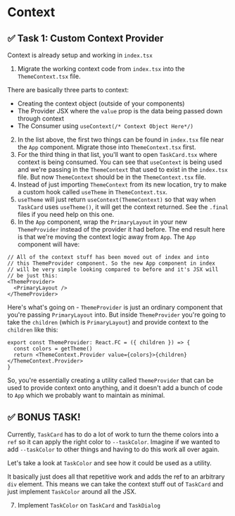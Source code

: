 # Context

## ✅ Task 1: Custom Context Provider

Context is already setup and working in `index.tsx`

1. Migrate the working context code from `index.tsx` into the `ThemeContext.tsx` file.

There are basically three parts to context:

- Creating the context object (outside of your components)
- The Provider JSX where the `value` prop is the data being passed down through context
- The Consumer using `useContext(/* Context Object Here*/)`

2. In the list above, the first two things can be found in `index.tsx` file near the `App` component. Migrate those into `ThemeContext.tsx` first.
3. For the third thing in that list, you'll want to open `TaskCard.tsx` where context is being consumed. You can see that `useContext` is being used and we're passing in the `ThemeContext` that used to exist in the `index.tsx` file. But now `ThemeContext` should be in the `ThemeContext.tsx` file.
4. Instead of just importing `ThemeContext` from its new location, try to make a custom hook called `useTheme` in `ThemeContext.tsx`.
5. `useTheme` will just return `useContext(ThemeContext)` so that way when `TaskCard` uses `useTheme()`, it will get the context returned. See the `.final` files if you need help on this one.
6. In the `App` component, wrap the `PrimaryLayout` in your new `ThemeProvider` instead of the provider it had before. The end result here is that we're moving the context logic away from `App`. The `App` component will have:

```tsx
// All of the context stuff has been moved out of index and into
// this ThemeProvider component. So the new App component in index
// will be very simple looking compared to before and it's JSX will
// be just this:
<ThemeProvider>
  <PrimaryLayout />
</ThemeProvider>
```

Here's what's going on - `ThemeProvider` is just an ordinary component that you're passing `PrimaryLayout` into. But inside `ThemeProvider` you're going to take the `children` (which is `PrimaryLayout`) and provide context to the `children` like this:

```tsx
export const ThemeProvider: React.FC = ({ children }) => {
  const colors = getTheme()
  return <ThemeContext.Provider value={colors}>{children}</ThemeContext.Provider>
}
```

So, you're essentially creating a utility called `ThemeProvider` that can be used to provide context onto anything, and it doesn't add a bunch of code to `App` which we probably want to maintain as minimal.

## ✅ BONUS TASK!

Currently, `TaskCard` has to do a lot of work to turn the theme colors into a `ref` so it can apply the right color to `--taskColor`. Imagine if we wanted to add `--taskColor` to other things and having to do this work all over again.

Let's take a look at `TaskColor` and see how it could be used as a utility.

It basically just does all that repetitive work and adds the ref to an arbitrary `div` element. This means we can take the context stuff out of `TaskCard` and just implement `TaskColor` around all the JSX.

7. Implement `TaskColor` on `TaskCard` and `TaskDialog`
